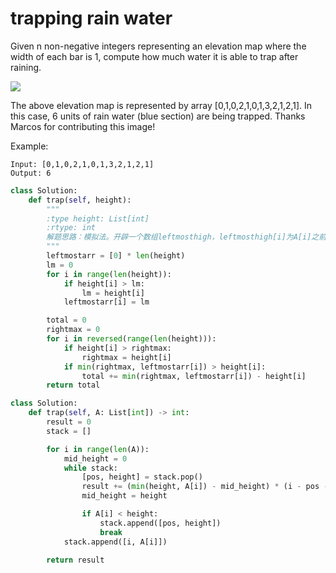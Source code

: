 # trapping rain water

Given n non-negative integers representing an elevation map where the width of each bar is 1, compute how much water it is able to trap after raining.

![](http://www.leetcode.com/static/images/problemset/rainwatertrap.png)

The above elevation map is represented by array [0,1,0,2,1,0,1,3,2,1,2,1]. In this case, 6 units of rain water (blue section) are being trapped. Thanks Marcos for contributing this image!

Example:
```
Input: [0,1,0,2,1,0,1,3,2,1,2,1]
Output: 6
```

```python
class Solution:
    def trap(self, height):
        """
        :type height: List[int]
        :rtype: int
        解题思路：模拟法。开辟一个数组leftmosthigh，leftmosthigh[i]为A[i]之前的最高的bar值，然后从后面开始遍历，用rightmax来记录从后向前遍历遇到的最大bar值，那么min(leftmosthigh[i], rightmax)-A[i]就是在第i个bar可以储存的水量。例如当i=9时，此时leftmosthigh[9]=3,而rightmax=2，则储水量为2-1=1，依次类推即可。这种方法还是很巧妙的。时间复杂度为O(N)。
        """
        leftmostarr = [0] * len(height)
        lm = 0
        for i in range(len(height)):
            if height[i] > lm:
                lm = height[i]
            leftmostarr[i] = lm

        total = 0
        rightmax = 0
        for i in reversed(range(len(height))):
            if height[i] > rightmax:
                rightmax = height[i]
            if min(rightmax, leftmostarr[i]) > height[i]:
                total += min(rightmax, leftmostarr[i]) - height[i]
        return total


```

```Python
class Solution:
    def trap(self, A: List[int]) -> int:
        result = 0
        stack = []

        for i in range(len(A)):
            mid_height = 0
            while stack:
                [pos, height] = stack.pop()
                result += (min(height, A[i]) - mid_height) * (i - pos - 1)
                mid_height = height

                if A[i] < height:
                    stack.append([pos, height])
                    break
            stack.append([i, A[i]])

        return result
```

